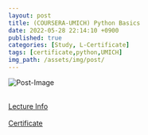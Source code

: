 ```yaml
---
layout: post
title: (COURSERA-UMICH) Python Basics
date: 2022-05-28 22:14:10 +0900
published: true
categories: [Study, L-Certificate]
tags: [certificate,python,UMICH]
img_path: /assets/img/post/
---
```


![Post-Image](CERTIFICATE-Python_Basics.png)
<br><br>

[Lecture Info](https://www.coursera.org/learn/python-basics)
<br><br>
[Certificate](https://coursera.org/share/dd77504de795973bee17fb760cebfb0b)